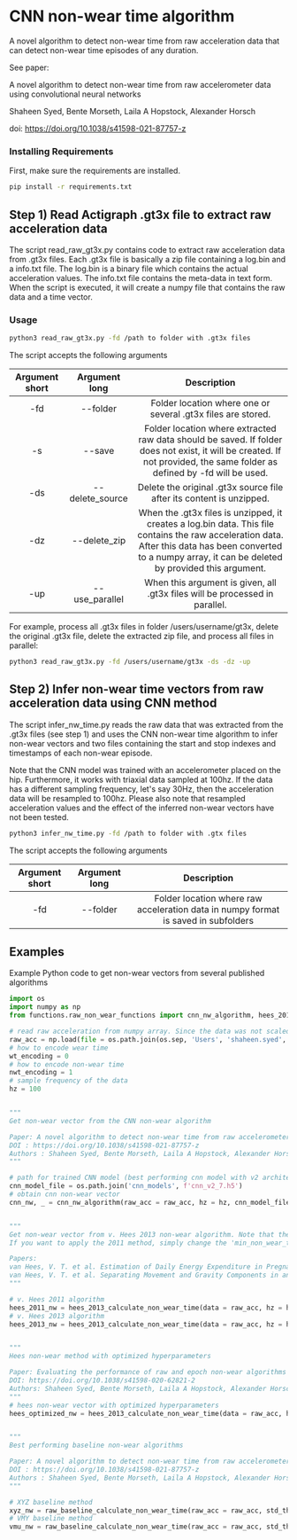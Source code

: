 # CNN non-wear time algorithm
A novel algorithm to detect non-wear time from raw acceleration data that can detect non-wear time episodes of any duration.

See paper:

A novel algorithm to detect non-wear time from raw accelerometer data using convolutional neural networks

Shaheen Syed, Bente Morseth, Laila A Hopstock, Alexander Horsch

doi: https://doi.org/10.1038/s41598-021-87757-z

### Installing Requirements

First, make sure the requirements are installed.

```bash
pip install -r requirements.txt
```


## Step 1) Read Actigraph .gt3x file to extract raw acceleration data
The script read_raw_gt3x.py contains code to extract raw acceleration data from .gt3x files. Each .gt3x file is basically a zip file containing a log.bin and a info.txt file. The log.bin is a binary file which contains the actual acceleration values. The info.txt file contains the meta-data in text form. When the script is executed, it will create a numpy file that contains the raw data and a time vector.

### Usage
```bash
python3 read_raw_gt3x.py -fd /path to folder with .gt3x files
```

The script accepts the following arguments

| Argument  short| Argument long  | Description  |
| :---:   | :-: | :-: |
| -fd | --folder | Folder location where one or several .gt3x files are stored. |
| -s | --save | Folder location where extracted raw data should be saved. If folder does not exist, it will be created. If not provided, the same folder as defined by -fd will be used. |
| -ds | --delete_source | Delete the original .gt3x source file after its content is unzipped. |
| -dz | --delete_zip | When the .gt3x files is unzipped, it creates a log.bin data. This file contains the raw acceleration data. After this data has been converted to a numpy array, it can be deleted by provided this argument.|
| -up | --use_parallel| When this argument is given, all .gt3x files will be processed in parallel.|

For example, process all .gt3x files in folder /users/username/gt3x, delete the original .gt3x file, delete the extracted zip file, and process all files in parallel:

```bash
python3 read_raw_gt3x.py -fd /users/username/gt3x -ds -dz -up
```

## Step 2) Infer non-wear time vectors from raw acceleration data using CNN method
The script infer_nw_time.py reads the raw data that was extracted from the .gt3x files (see step 1) and uses the CNN non-wear time algorithm to infer non-wear vectors and two files containing the start and stop indexes and timestamps of each non-wear episode.

Note that the CNN model was trained with an accelerometer placed on the hip. Furthermore, it works with triaxial data sampled at 100hz. If the data has a different sampling frequency, let's say 30Hz, then the acceleration data will be resampled to 100hz. Please also note that resampled acceleration values and the effect of the inferred non-wear vectors have not been tested.

```bash
python3 infer_nw_time.py -fd /path to folder with .gtx files
```

The script accepts the following arguments

| Argument  short| Argument long  | Description  |
| :---:   | :-: | :-: |
| -fd | --folder | Folder location where raw acceleration data in numpy format is saved in subfolders|

## Examples
Example Python code to get non-wear vectors from several published algorithms

```python
import os
import numpy as np
from functions.raw_non_wear_functions import cnn_nw_algorithm, hees_2013_calculate_non_wear_time, raw_baseline_calculate_non_wear_time

# read raw acceleration from numpy array. Since the data was not scaled, we are dividing it by the acceleration scale to obtain acceleration values in gravity units
raw_acc = np.load(file = os.path.join(os.sep, 'Users', 'shaheen.syed', 'PA', 'acceleration.npz'))['raw_data'] / 256.
# how to encode wear time
wt_encoding = 0
# how to encode non-wear time
nwt_encoding = 1
# sample frequency of the data
hz = 100


"""
Get non-wear vector from the CNN non-wear algorithm

Paper: A novel algorithm to detect non-wear time from raw accelerometer data using convolutional neural networks
DOI : https://doi.org/10.1038/s41598-021-87757-z
Authors : Shaheen Syed, Bente Morseth, Laila A Hopstock, Alexander Horsch
"""

# path for trained CNN model (best performing cnn model with v2 architecture and 7 seconds window)
cnn_model_file = os.path.join('cnn_models', f'cnn_v2_7.h5')
# obtain cnn non-wear vector
cnn_nw, _ = cnn_nw_algorithm(raw_acc = raw_acc, hz = hz, cnn_model_file = cnn_model_file, nwt_encoding = nwt_encoding, wt_encoding = wt_encoding)


"""
Get non-wear vector from v. Hees 2013 non-wear algorithm. Note that the method is identical to the paper published in 2011 but the minimum non-wear time window was increased from 30 to 60 minutes.
If you want to apply the 2011 method, simply change the 'min_non_wear_time_window' to 30

Papers:
van Hees, V. T. et al. Estimation of Daily Energy Expenditure in Pregnant and Non-Pregnant Women Using a Wrist-Worn Tri-Axial Accelerometer. PLoS ONE 6, e22922, DOI: 10.1371/journal.pone.0022922 (2011).
van Hees, V. T. et al. Separating Movement and Gravity Components in an Acceleration Signal and Implications for the Assessment of Human Daily Physical Activity. PLoS ONE 8, e61691, DOI: 10.1371/journal.pone.0061691 (2013).
"""

# v. Hees 2011 algorithm
hees_2011_nw = hees_2013_calculate_non_wear_time(data = raw_acc, hz = hz, min_non_wear_time_window = 30, nwt_encoding = nwt_encoding, wt_encoding = wt_encoding)
# v. Hees 2013 algorithm
hees_2013_nw = hees_2013_calculate_non_wear_time(data = raw_acc, hz = hz, min_non_wear_time_window = 60, nwt_encoding = nwt_encoding, wt_encoding = wt_encoding)


"""
Hees non-wear method with optimized hyperparameters

Paper: Evaluating the performance of raw and epoch non-wear algorithms using multiple accelerometers and electrocardiogram recordings
DOI: https://doi.org/10.1038/s41598-020-62821-2
Authors: Shaheen Syed, Bente Morseth, Laila A Hopstock, Alexander Horsch
"""
# hees non-wear vector with optimized hyperparameters
hees_optimized_nw = hees_2013_calculate_non_wear_time(data = raw_acc, hz = hz, min_non_wear_time_window = 135, std_mg_threshold = 7.0, std_min_num_axes = 1, value_range_mg_threshold = 1.0, value_range_min_num_axes = 1, nwt_encoding = nwt_encoding, wt_encoding = wt_encoding)


"""
Best performing baseline non-wear algorithms

Paper: A novel algorithm to detect non-wear time from raw accelerometer data using convolutional neural networks
DOI : https://doi.org/10.1038/s41598-021-87757-z
Authors : Shaheen Syed, Bente Morseth, Laila A Hopstock, Alexander Horsch
"""

# XYZ baseline method
xyz_nw = raw_baseline_calculate_non_wear_time(raw_acc = raw_acc, std_threshold = 0.004, min_interval = 90, hz = hz, use_vmu = False, nwt_encoding = nwt_encoding, wt_encoding = wt_encoding)
# VMY baseline method
vmu_nw = raw_baseline_calculate_non_wear_time(raw_acc = raw_acc, std_threshold = 0.004, min_interval = 105, hz = hz, use_vmu = True, nwt_encoding = nwt_encoding, wt_encoding = wt_encoding)

```